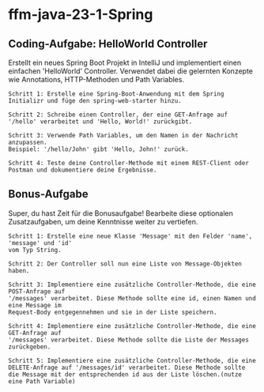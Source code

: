 # ffm-java-23-1-Spring

## Coding-Aufgabe: HelloWorld Controller

Erstellt ein neues Spring Boot Projekt in IntelliJ und implementiert einen einfachen 'HelloWorld' Controller.
Verwendet dabei die gelernten Konzepte wie Annotations, HTTP-Methoden und Path Variables.


    Schritt 1: Erstelle eine Spring-Boot-Anwendung mit dem Spring Initializr und füge den spring-web-starter hinzu.

    Schritt 2: Schreibe einen Controller, der eine GET-Anfrage auf '/hello' verarbeitet und 'Hello, World!' zurückgibt.

    Schritt 3: Verwende Path Variables, um den Namen in der Nachricht anzupassen.
    Beispiel: '/hello/John' gibt 'Hello, John!' zurück.

    Schritt 4: Teste deine Controller-Methode mit einem REST-Client oder Postman und dokumentiere deine Ergebnisse.


## Bonus-Aufgabe

Super, du hast Zeit für die Bonusaufgabe! Bearbeite diese optionalen Zusatzaufgaben, um deine Kenntnisse weiter zu vertiefen.


    Schritt 1: Erstelle eine neue Klasse 'Message' mit den Felder 'name', 'message' und 'id'
    vom Typ String.

    Schritt 2: Der Controller soll nun eine Liste von Message-Objekten haben.

    Schritt 3: Implementiere eine zusätzliche Controller-Methode, die eine POST-Anfrage auf
    '/messages' verarbeitet. Diese Methode sollte eine id, einen Namen und eine Message im
    Request-Body entgegennehmen und sie in der Liste speichern.

    Schritt 4: Implementiere eine zusätzliche Controller-Methode, die eine GET-Anfrage auf
    '/messages' verarbeitet. Diese Methode sollte die Liste der Messages zurückgeben.

    Schritt 5: Implementiere eine zusätzliche Controller-Methode, die eine DELETE-Anfrage auf '/messages/id' verarbeitet. Diese Methode sollte die Message mit der entsprechenden id aus der Liste löschen.(nutze eine Path Variable)

